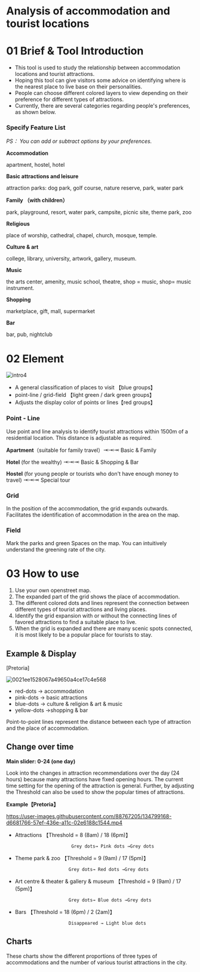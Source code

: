 # Analysis of accommodation and tourist locations 
# 01 Brief & Tool Introduction

- This tool is used to study the relationship between accommodation locations and tourist attractions.
- Hoping this tool can give visitors some advice on identifying where is the nearest place to live base on their personalities.
- People can choose different colored layers to view depending on their preference for different types of attractions.
- Currently, there are several categories regarding people's preferences, as shown below.

### Specify Feature List

*PS： You can add or subtract options by your preferences.*

**Accommodation**

apartment, hostel, hotel

**Basic attractions and leisure**

attraction
parks: dog park, golf course, nature reserve, park, water park

**Family （with children）**

park, playground, resort, water park, campsite, picnic site, theme park, zoo

**Religious**

place of worship, cathedral, chapel, church, mosque, temple.

**Culture & art**

college, library, university, artwork, gallery, museum.

**Music**

the arts center, amenity, music school, theatre, shop = music, shop= music instrument.

**Shopping**

marketplace, gift, mall, supermarket

**Bar**

bar, pub, nightclub

# 02 Element

![intro4](https://user-images.githubusercontent.com/88767205/134797787-16cc7e2e-d137-41b8-a6d6-0eae20044dde.jpg)


- A general classification of places to visit 【blue groups】
- point-line / grid-field 【light green / dark green groups】
- Adjusts the display color of points or lines【red groups】


### Point - Line
Use point and line analysis to identify tourist attractions within 1500m of a residential location. This distance is adjustable as required.


**Apartment**（suitable for family travel）⇥⇥⇥ Basic & Family 

**Hotel** (for the wealthy) ⇥⇥⇥ Basic & Shopping & Bar

**Hostel** (for young people or tourists who don't have enough money to travel) ⇥⇥⇥ Special tour

### Grid
In the position of the accommodation, the grid expands outwards. Facilitates the identification of accommodation in the area on the map.

### Field
Mark the parks and green Spaces on the map. You can intuitively understand the greening rate of the city.

# 03 How to use
1. Use your own openstreet map. 
2. The expanded part of the grid shows the place of accommodation.
3. The different colored dots and lines represent the connection between different types of tourist attractions and living places.
4. Identify the grid expansion with or without the connecting lines of favored attractions to find a suitable place to live.
5. When the grid is expanded and there are many scenic spots connected, it is most likely to be a popular place for tourists to stay.

## Example & Display

[Pretoria]

![0021ee1528067a49650a4ce17c4e568](https://user-images.githubusercontent.com/88767205/134798916-2e700217-eb8e-4e94-9892-283d114c8021.png)



- red-dots → accommodation
- pink-dots → basic attractions
- blue-dots → culture & religion & art & music
- yellow-dots →shopping & bar

Point-to-point lines represent the distance between each type of attraction and the place of accommodation.

## Change over time

**Main slider: 0-24 (one day)**

Look into the changes in attraction recommendations over the day (24 hours) because many attractions have fixed opening hours.
The current time setting for the opening of the attraction is general. Further, by adjusting the Threshold can also be used to show the popular times of attractions.

**Example【Pretoria】**



https://user-images.githubusercontent.com/88767205/134799168-d6681766-57ef-436e-a11c-02e6188c1544.mp4



- Attractions 【Threshold = 8 (8am) / 18 (6pm)】

                           Grey dots→ Pink dots →Grey dots

- Theme park & zoo 【Threshold = 9 (9am) / 17 (5pm)】

                          Grey dots→ Red dots →Grey dots

- Art centre & theater & gallery & museum 【Threshold = 9 (9am) / 17 (5pm)】

                          Grey dots→ Blue dots →Grey dots

- Bars 【Threshold =  18 (6pm) / 2 (2am)】

                          Disappeared → Light blue dots

## Charts

These charts show the different proportions of three types of accommodations and the number of various tourist attractions in the city.




